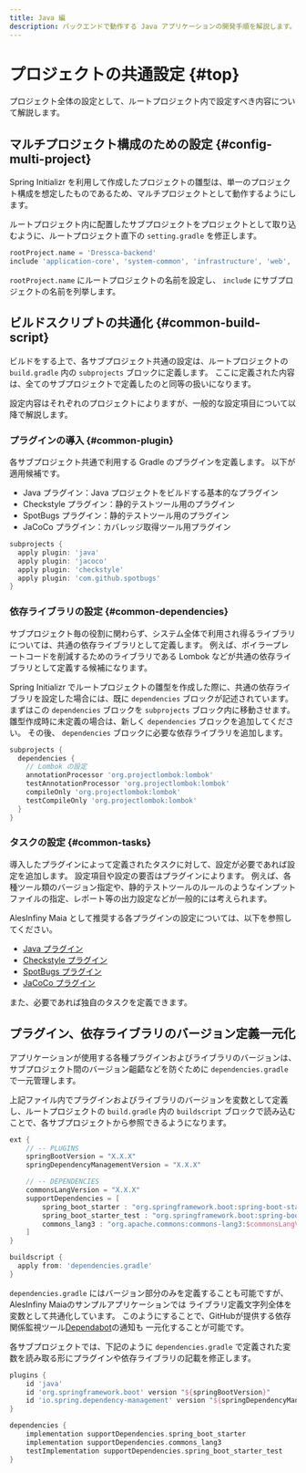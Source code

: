 ```yaml
---
title: Java 編
description: バックエンドで動作する Java アプリケーションの開発手順を解説します。
---
```


# プロジェクトの共通設定 {#top}
<!-- cSpell:ignore subprojects projectlombok -->

プロジェクト全体の設定として、ルートプロジェクト内で設定すべき内容について解説します。

## マルチプロジェクト構成のための設定 {#config-multi-project}

Spring Initializr を利用して作成したプロジェクトの雛型は、単一のプロジェクト構成を想定したものであるため、マルチプロジェクトとして動作するようにします。

ルートプロジェクト内に配置したサブプロジェクトをプロジェクトとして取り込むように、ルートプロジェクト直下の `setting.gradle` を修正します。

```groovy title="setting.gradle"
rootProject.name = 'Dressca-backend'
include 'application-core', 'system-common', 'infrastructure', 'web', 'batch'
```

`rootProject.name` にルートプロジェクトの名前を設定し、 `include` にサブプロジェクトの名前を列挙します。

## ビルドスクリプトの共通化 {#common-build-script}

ビルドをする上で、各サブプロジェクト共通の設定は、ルートプロジェクトの `build.gradle` 内の `subprojects` ブロックに定義します。
ここに定義された内容は、全てのサブプロジェクトで定義したのと同等の扱いになります。

設定内容はそれぞれのプロジェクトによりますが、一般的な設定項目について以降で解説します。

### プラグインの導入 {#common-plugin}

各サブプロジェクト共通で利用する Gradle のプラグインを定義します。
以下が適用候補です。

- Java プラグイン：Java プロジェクトをビルドする基本的なプラグイン
- Checkstyle プラグイン：静的テストツール用のプラグイン
- SpotBugs プラグイン：静的テストツール用のプラグイン
- JaCoCo プラグイン：カバレッジ取得ツール用プラグイン

```groovy title="build.gradle"
subprojects {
  apply plugin: 'java'
  apply plugin: 'jacoco'
  apply plugin: 'checkstyle'
  apply plugin: 'com.github.spotbugs'
}
```

### 依存ライブラリの設定 {#common-dependencies}

サブプロジェクト毎の役割に関わらず、システム全体で利用され得るライブラリについては、共通の依存ライブラリとして定義します。
例えば、ボイラープレートコードを削減するためのライブラリである Lombok などが共通の依存ライブラリとして定義する候補になります。

Spring Initializr でルートプロジェクトの雛型を作成した際に、共通の依存ライブラリを設定した場合には、既に `dependencies` ブロックが記述されています。
まずはこの `dependencies` ブロックを `subprojects` ブロック内に移動させます。
雛型作成時に未定義の場合は、新しく `dependencies` ブロックを追加してください。
その後、 `dependencies` ブロックに必要な依存ライブラリを追加します。

```groovy  title="build.gradle"
subprojects {
  dependencies {
    // Lombok の設定
    annotationProcessor 'org.projectlombok:lombok'
    testAnnotationProcessor 'org.projectlombok:lombok'
    compileOnly 'org.projectlombok:lombok'
    testCompileOnly 'org.projectlombok:lombok'
  }
}
```

### タスクの設定 {#common-tasks}

導入したプラグインによって定義されたタスクに対して、設定が必要であれば設定を追加します。
設定項目や設定の要否はプラグインによります。
例えば、各種ツール類のバージョン指定や、静的テストツールのルールのようなインプットファイルの指定、レポート等の出力設定などが一般的には考えられます。

AlesInfiny Maia として推奨する各プラグインの設定については、以下を参照してください。

- [Java プラグイン](https://docs.gradle.org/current/userguide/java_plugin.html)
- [Checkstyle プラグイン](https://docs.gradle.org/current/userguide/checkstyle_plugin.html)
- [SpotBugs プラグイン](https://spotbugs.readthedocs.io/ja/latest/gradle.html)
- [JaCoCo プラグイン](https://docs.gradle.org/current/userguide/jacoco_plugin.html)

また、必要であれば独自のタスクを定義できます。

## プラグイン、依存ライブラリのバージョン定義一元化

アプリケーションが使用する各種プラグインおよびライブラリのバージョンは、サブプロジェクト間のバージョン齟齬などを防ぐために `dependencies.gradle` で一元管理します。

上記ファイル内でプラグインおよびライブラリのバージョンを変数として定義し、ルートプロジェクトの `build.gradle` 内の `buildscript` ブロックで読み込むことで、各サブプロジェクトから参照できるようになります。

```groovy title="dependencies.gradle"
ext {
    // -- PLUGINS
    springBootVersion = "X.X.X"
    springDependencyManagementVersion = "X.X.X"

    // -- DEPENDENCIES
    commonsLangVersion = "X.X.X"
    supportDependencies = [
        spring_boot_starter : "org.springframework.boot:spring-boot-starter",
        spring_boot_starter_test : "org.springframework.boot:spring-boot-starter-test",
        commons_lang3 : "org.apache.commons:commons-lang3:$commonsLangVersion",
    ]
}
```

```groovy title="build.gradle"
buildscript {
  apply from: 'dependencies.gradle'
}
```

`dependencies.gradle` にはバージョン部分のみを定義することも可能ですが、AlesInfiny Maiaのサンプルアプリケーションでは
ライブラリ定義文字列全体を変数として共通化しています。
このようにすることで、GitHubが提供する依存関係監視ツール[Dependabot](https://docs.github.com/ja/code-security/dependabot)の通知も
一元化することが可能です。

各サブプロジェクトでは、下記のように `dependencies.gradle` で定義された変数を読み取る形にプラグインや依存ライブラリの記載を修正します。

```groovy title="{サブプロジェクト}/build.gradle"
plugins {
	id 'java'
	id 'org.springframework.boot' version "${springBootVersion}"
	id 'io.spring.dependency-management' version "${springDependencyManagementVersion}"
}

dependencies {
	implementation supportDependencies.spring_boot_starter
	implementation supportDependencies.commons_lang3
	testImplementation supportDependencies.spring_boot_starter_test
}
```
